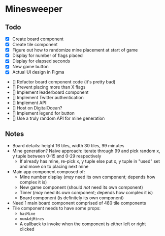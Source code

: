 # Minesweeper

## Todo

- [x] Create board component
- [x] Create tile component
- [x] Figure out how to randomize mine placement at start of game
- [x] Display for number of flags placed
- [x] Display for elapsed seconds
- [x] New game button
- [x] Actual UI design in Figma
- [] Refactor board component code (it's pretty bad)
- [] Prevent placing more than X flags
- [] Implement leaderboard component
- [] Implement Twitter authentication
- [] Implement API
- [] Host on DigitalOcean?
- [] Implement legend for button
- [] Use a truly random API for mine generation

## Notes

- Board details: height 16 tiles, width 30 tiles, 99 minutes
- Mine generation? Naive approach: iterate through 99 and pick random x, y tuple between 0-15 and 0-29 respectively
  - If already has mine, re-pick x, y tuple else put x, y tuple in "used" set and move on to placing next mine
- Main app component composed of:
  - Mine number display (_may_ need its own component; depends how complex it is)
  - New game component (should _not_ need its own component)
  - Timer (_may_ need its own component; depends how complex it is)
  - Board component (is definitely its own component)
- Need 1 main board component comprised of 480 tile components
- Tile component needs to have some props:
  - `hasMine`
  - `numAdjMines`
  - A callback to invoke when the component is either left or right clicked
